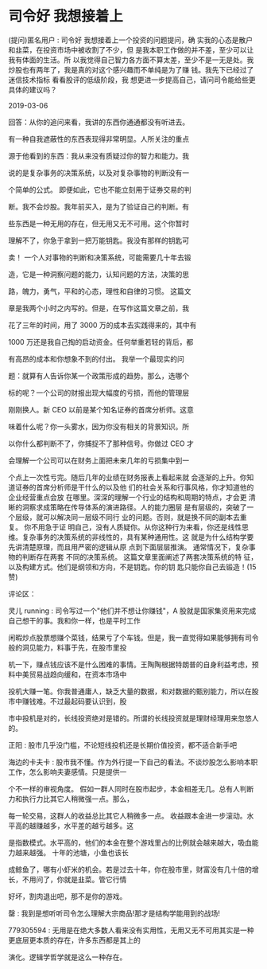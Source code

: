 # 司令好 我想接着上

(提问)匿名用户 : 司令好 我想接着上一个投资的问题提问，确 实我的心态是散户和韭菜，在投资市场中被收割了不少，但 是我本职工作做的并不差，至少可以让我有体面的生活。所 以我觉得自己智力各方面不算太差，至少不是一无是处。我 炒股也有两年了，我是真的对这个感兴趣而不单纯是为了赚 钱。我先下已经过了迷信技术指标 看看股评的低级阶段，我 想更进一步提高自己，请问司令能给些更具体的建议吗？

2019-03-06

回答：从你的追问来看，我讲的东西你通通都没有听进去。

有一种自我遮蔽性的东西表现得非常明显。人所关注的重点

源于他看到的东西：我从来没有质疑过你的智力和能力。我

说的是复杂事务的决策系统，以及对复杂事物的判断没有一

个简单的公式。 即便如此，它也不能立刻用于证券交易的判

断。我不会炒股。我年前买入，是为了验证自己的判断。有

些东西是一种无用的存在，但无用又无不可用。这个你暂时

理解不了，你急于拿到一把万能钥匙。我没有那样的钥匙可

卖！ 一个人对事物的判断和决策系统，可能需要几十年去锻

造，它是一种洞察问题的能力，认知问题的方法，决策的思

路，魄力，勇气，平和的心态，理性和自律的习惯。 这篇文

章是我两个小时之内写的。但是，在写作这篇文章之前，我

花了三年的时间，用了 3000 万的成本去实践得来的，其中有

1000 万还是我自己掏的启动资金。任何举重若轻的背后，都

有高昂的成本和你想象不到的付出。 我举一个最现实的问

题：就算有人告诉你某一个政策形成的趋势。那么，选哪个

标的呢？一个公司的财报出现大幅度的亏损，而他的管理层

刚刚换人。新 CEO 以前是某个知名证券的首席分析师。这意

味着什么呢？你一头雾水，因为你没有相关的背景知识。所

以你什么都判断不了，你捕捉不了那种信号。你做过 CEO 才

会理解一个公司可以在财务上面把未来几年的亏损集中到一

个点上一次性亏完。随后几年的业绩在财务报表上看起来就 会逐渐的上升。你知道证券的首席分析师是干什么的以及他 们的社会关系和行事风格，你才知道他的企业经营重点会放 在哪里。深深的理解一个行业的结构和周期的特点，才会更 清晰的洞察求成策略在传导体系的演进路径。人的能力圈层 是有层级的，突破了一个层级，就可以解决同一层级不同行 业的问题。否则，就是换不同的副本去重复。 你不用急于证 明自己，没有人质疑你。从你这种行为来看，你还是线性思 维。复杂事务的决策系统的非线性的，具有某种通用性。这 就是为什么结构学要先讲清楚原理，而且用严密的逻辑从原 点到下面层层推演。 通常情况下，复杂事物的判断存在两套 不同的决策系统。 这篇文章里面阐述了两套决策系统的特 征，以及构建方式。他们是纲领和方向，不是钥匙。你的钥 匙只能你自己去锻造！(15 赞)

评论区：

灵儿 running : 司令写过一个"他们并不想让你赚钱"，A 股就是国家集资用来完成自己想干的事。我和你一样，也是平时工作

闲暇炒点股票想赚个菜钱，结果亏了个车钱。但是，我一直觉得如果能够拥有司令般的洞见能力，料事于先，在股市里投

机一下，赚点钱应该不是什么困难的事情。王陶陶根据特朗普的自身利益考虑，预料中美贸易战趋向缓和，在资本市场中

投机大赚一笔。你我普通庸人，缺乏大量的数据，和对数据的甄别能力，所以在股市中赚钱难。不过最起码要认识到，股

市中投机是对的，长线投资绝对是错的。所谓的长线投资就是理财经理用来忽悠人的。

正阳 : 股市几乎没门槛，不论短线投机还是长期价值投资，都不适合新手吧

海边的卡夫卡 : 股市我不懂。作为外行提一下自己的看法。不谈炒股怎么影响本职工作，怎么影响夫妻感情。只是提供一

个不一样的审视角度。 假如一群人同时在股市起步，本金相差无几。总有人判断力和执行力比其它人稍微强一点。那么，

每一轮交易，这群人的收益总比其它人稍微多一点。 收益跟本金进一步滚动。水平高的越赚越多，水平差的越亏越多。这

是指数模式。水平高的，他们的本金在整个游戏里占的比例就会越来越大，吸血能力越来越强。 十年的池塘，小鱼也该长

成鲸鱼了，哪有小虾米的机会。若是过去十年，你在股市里，财富没有几十倍的增长，不用问了，你就是韭菜。管它行情

好坏，割肉退出吧，那不是你的游戏。

罄 : 我到是想听听司令怎么理解大宗商品!那才是结构学能用到的战场!

779305594 : 无用是在绝大多数人看来没有实用性，无用又无不可用其实是一种更底层更本质的存在，许多东西都是其上的

演化。逻辑学哲学就是这么一种存在。